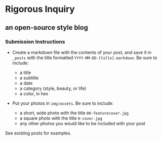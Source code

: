# Rigorous Inquiry 
## an open-source style blog


### Submission Instructions
* Create a markdown file with the contents of your post, and save it in `_posts` with the title formatted `YYYY-MM-DD-[title].markdown`. Be sure to include:
  - a title
  - a subtitle
  - a date
  - a category (style, beauty, or life)
  - a color, in hex	

* Put your photos in `img/assets`. Be sure to include:
  - a short, wide photo with the title `00-featurecover.jpg`
  - a square photo with the title `0-cover.jpg`
  - any other photos you would like to be included with your post

See existing posts for examples.